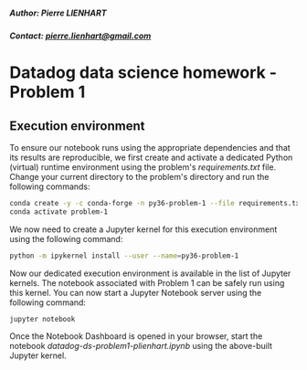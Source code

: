 ##### Author: Pierre LIENHART
##### Contact: pierre.lienhart@gmail.com

# Datadog data science homework - Problem 1

## Execution environment
To ensure our notebook runs using the appropriate dependencies and that its results are reproducible, we first create 
and activate a dedicated Python (virtual) runtime environment using the problem's *requirements.txt* file. Change 
your current directory to the problem's directory and run the following commands:

```bash
conda create -y -c conda-forge -n py36-problem-1 --file requirements.txt
conda activate problem-1
```

We now need to create a Jupyter kernel for this execution environment using the following command:

```bash
python -m ipykernel install --user --name=py36-problem-1
```

Now our dedicated execution environment is available in the list of Jupyter kernels. The notebook associated with 
Problem 1 can be safely run using this kernel. You can now start a Jupyter Notebook server using the following command:

```bash 
jupyter notebook
```

Once the Notebook Dashboard is opened in your browser, start the notebook *datadog-ds-problem1-plienhart.ipynb* using
the above-built Jupyter kernel.


